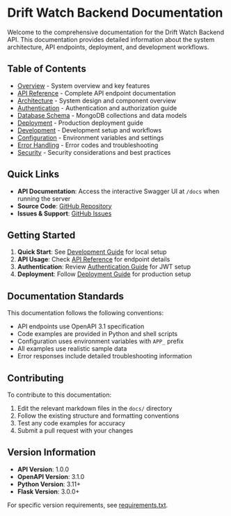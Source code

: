 # Drift Watch Backend Documentation

Welcome to the comprehensive documentation for the Drift Watch Backend API. This documentation provides detailed information about the system architecture, API endpoints, deployment, and development workflows.

## Table of Contents

- [Overview](overview.md) - System overview and key features
- [API Reference](api-reference.md) - Complete API endpoint documentation
- [Architecture](architecture.md) - System design and component overview
- [Authentication](authentication.md) - Authentication and authorization guide
- [Database Schema](database-schema.md) - MongoDB collections and data models
- [Deployment](deployment.md) - Production deployment guide
- [Development](development.md) - Development setup and workflows
- [Configuration](configuration.md) - Environment variables and settings
- [Error Handling](error-handling.md) - Error codes and troubleshooting
- [Security](security.md) - Security considerations and best practices

## Quick Links

- **API Documentation**: Access the interactive Swagger UI at `/docs` when running the server
- **Source Code**: [GitHub Repository](https://github.com/m-team-kit/drift-watch-backend)
- **Issues & Support**: [GitHub Issues](https://github.com/m-team-kit/drift-watch-backend/issues)

## Getting Started

1. **Quick Start**: See [Development Guide](development.md) for local setup
2. **API Usage**: Check [API Reference](api-reference.md) for endpoint details
3. **Authentication**: Review [Authentication Guide](authentication.md) for JWT setup
4. **Deployment**: Follow [Deployment Guide](deployment.md) for production setup

## Documentation Standards

This documentation follows the following conventions:
- API endpoints use OpenAPI 3.1 specification
- Code examples are provided in Python and shell scripts
- Configuration uses environment variables with `APP_` prefix
- All examples use realistic sample data
- Error responses include detailed troubleshooting information

## Contributing

To contribute to this documentation:
1. Edit the relevant markdown files in the `docs/` directory
2. Follow the existing structure and formatting conventions
3. Test any code examples for accuracy
4. Submit a pull request with your changes

## Version Information

- **API Version**: 1.0.0
- **OpenAPI Version**: 3.1.0  
- **Python Version**: 3.11+
- **Flask Version**: 3.0.0+

For specific version requirements, see [requirements.txt](../requirements.txt).

